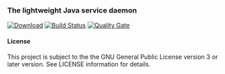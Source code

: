 ### The lightweight Java service daemon
[![Download](https://api.bintray.com/packages/hdecarne/maven/java-lwjsd-runtime/images/download.svg)](https://bintray.com/hdecarne/maven/java-lwjsd-runtime/_latestVersion)
[![Build Status](https://travis-ci.org/hdecarne/java-lwjsd.svg?branch=master)](https://travis-ci.org/hdecarne/java-lwjsd)
[![Quality Gate](https://sonarcloud.io/api/badges/gate?key=de.carne.common:java-lwjsd)](https://sonarcloud.io/dashboard/index/de.carne.common:java-lwjsd)

#### License
This project is subject to the the GNU General Public License version 3 or later version.
See LICENSE information for details.
